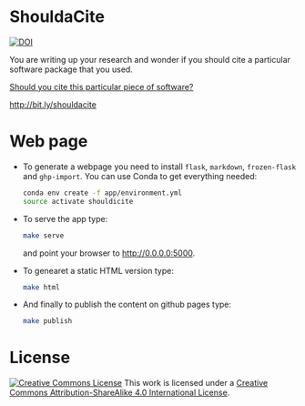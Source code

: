 # ShouldaCite

[![DOI](https://zenodo.org/badge/54544657.svg)](https://zenodo.org/badge/latestdoi/54544657)

You are writing up your research and wonder if you should cite a particular software package that you used.

[Should you cite this particular piece of software?](should-I-cite-this-software.md)

http://bit.ly/shouldacite

# Web page

* To generate a webpage you need to install `flask`, `markdown`, `frozen-flask`
and `ghp-import`. You can use Conda to get everything needed:

    ```bash
    conda env create -f app/environment.yml
    source activate shouldicite
    ```

* To serve the app type:

    ```bash
    make serve
    ```

    and point your browser to http://0.0.0.0:5000.

* To genearet a static HTML version type:

    ```bash
    make html
    ```

* And finally to publish the content on github pages type:

    ```bash
    make publish
    ```

# License

[![Creative Commons License](https://i.creativecommons.org/l/by-sa/4.0/88x31.png)](http://creativecommons.org/licenses/by-sa/4.0/)
This work is licensed under a [Creative Commons Attribution-ShareAlike 4.0 International License](http://creativecommons.org/licenses/by-sa/4.0/).
